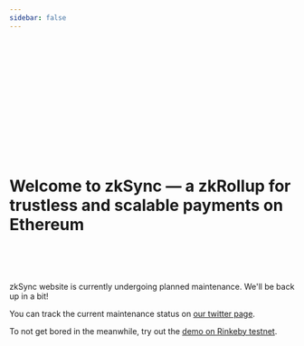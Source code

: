 ```yaml
---
sidebar: false
---
```


<br>
<br>
<br>
<br>
<br>
<br>
<br>
<br>
<br>
<br>
<br>
<br>

# Welcome to zkSync — a zkRollup for trustless and scalable payments on Ethereum

<br>
<br>
<br>

zkSync website is currently undergoing planned maintenance. We'll be back up in a bit!

You can track the current maintenance status on [our twitter page](https://twitter.com/zksync).

To not get bored in the meanwhile, try out the [demo on Rinkeby testnet](https://rinkeby.zksync.io).
